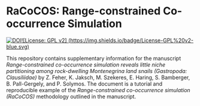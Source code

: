 # RaCoCOS: Range-constrained Co-occurrence Simulation

[![DOI](https://zenodo.org/badge/115053411.svg)](https://zenodo.org/badge/latestdoi/115053411)[![License: GPL v2]
(https://img.shields.io/badge/License-GPL%20v2-blue.svg)](https://www.gnu.org/licenses/old-licenses/gpl-2.0.en.html)

This repository contains supplementary information for the manuscript
*Range-constrained co-occurrence simulation reveals little
niche partitioning among rock-dwelling Montenegrina land snails (Gastropoda: Clausiliidae)* by Z. Feher, K. Jaksch, M. Szekeres, E. Haring, S. Bamberger,
B. Pall-Gergely, and P. Solymos.
The document is a tutorial and reproducible example
of the *Range-constrained co-occurrence simulation (RaCoCOS)*
methodology outlined in the manuscript.
